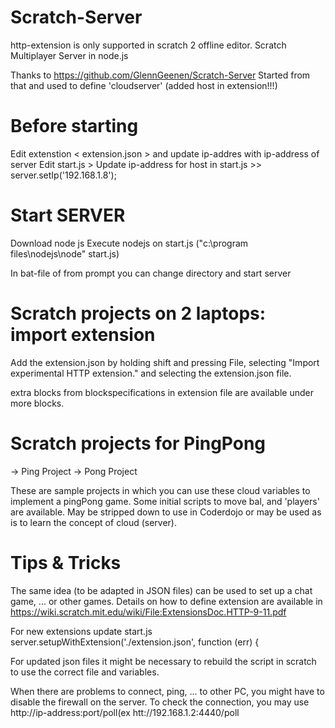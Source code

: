 # Scratch-Server
http-extension is only supported in scratch 2 offline editor.
Scratch Multiplayer Server in node.js

Thanks to https://github.com/GlennGeenen/Scratch-Server
Started from that and used to define 'cloudserver' (added host in extension!!!)

Before starting
===============
Edit extenstion < extension.json > and update ip-addres	with ip-address of server
Edit start.js > Update ip-address for host in start.js >> server.setIp('192.168.1.8');

Start SERVER
============
Download node js
Execute nodejs on start.js ("c:\program files\nodejs\node" start.js)

In bat-file of from prompt you can change directory and start server 

Scratch projects on 2 laptops: import extension
===============================================
Add the extension.json by holding shift and pressing File, selecting "Import experimental HTTP extension." and selecting the extension.json file.

extra blocks from blockspecifications in extension file are available under more blocks.

Scratch projects for PingPong
=============================
-> Ping Project 
-> Pong Project 

These are sample projects in which you can use these cloud variables to implement a pingPong game.
Some initial scripts to move bal, and 'players' are available. May be stripped down to use in Coderdojo or may be used as is to learn the concept of cloud (server).

Tips & Tricks
=============
The same idea (to be adapted in JSON files) can be used to set up a chat game, ... or other games.
Details on how to define extension are available in https://wiki.scratch.mit.edu/wiki/File:ExtensionsDoc.HTTP-9-11.pdf

For new extensions update start.js
   server.setupWithExtension('./extension.json', function (err) {
   
For updated json files it might be necessary to rebuild the script in scratch to use the correct file and variables.
 
When there are problems to connect, ping, ... to other PC, you might have to disable the firewall on the server.
To check the connection, you may use http://ip-address:port/poll(ex htt://192.168.1.2:4440/poll
